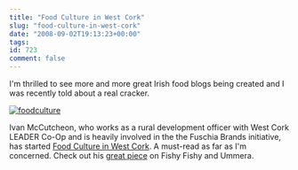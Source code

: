 ```yaml
---
title: "Food Culture in West Cork"
slug: "food-culture-in-west-cork"
date: "2008-09-02T19:13:23+00:00"
tags:
id: 723
comment: false
---
```


I'm thrilled to see more and more great Irish food blogs being created and I was recently told about a real cracker.

[![foodculture](http://photos4.pix.ie/2F/DE/2FDE2911B5B742089C70202CC863B24E-500.jpg)](http://pix.ie/conor/661055 "foodculture")

Ivan McCutcheon, who works as a rural development officer with West Cork LEADER Co-Op and is heavily involved in the the Fuschia Brands initiative, has started [Food Culture in West Cork](http://foodculturewestcork.wordpress.com/). A must-read as far as I'm concerned. Check out his [great piece](http://foodculturewestcork.wordpress.com/2008/08/25/a-chance-to-show-off/) on Fishy Fishy and Ummera.
